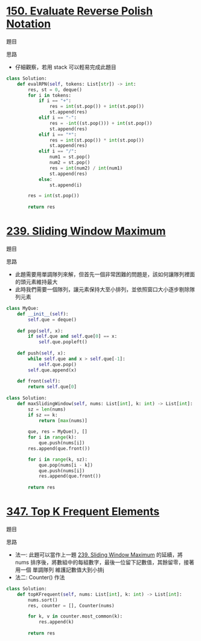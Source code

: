 # [150. Evaluate Reverse Polish Notation](https://leetcode.com/problems/evaluate-reverse-polish-notation/description/)
題目

思路
- 仔細觀察，若用 stack 可以輕易完成此題目
```python
class Solution:
    def evalRPN(self, tokens: List[str]) -> int:
        res, st = 0, deque()
        for i in tokens:
            if i == "+":
                res = int(st.pop()) + int(st.pop())
                st.append(res)
            elif i == "-": 
                res = -int((st.pop())) + int(st.pop())
                st.append(res)
            elif i == "*": 
                res = int(st.pop()) * int(st.pop())
                st.append(res)
            elif i == "/":
                num1 = st.pop()
                num2 = st.pop()
                res = int(num2) / int(num1)
                st.append(res)
            else:
                st.append(i)

        res = int(st.pop())
        
        return res
```

# [239. Sliding Window Maximum](https://leetcode.com/problems/sliding-window-maximum/description/)
題目

思路
- 此題需要用單調隊列來解，但首先一個非常困難的問題是，該如何讓隊列裡面的頭元素維持最大
- 此時我們需要一個隊列，讓元素保持大至小排列，並依照窗口大小逐步剔除隊列元素
```python
class MyQue: 
    def __init__(self):
        self.que = deque()
    
    def pop(self, x):
        if self.que and self.que[0] == x:
            self.que.popleft()
        
    def push(self, x):
        while self.que and x > self.que[-1]:
            self.que.pop()
        self.que.append(x)
        
    def front(self):
        return self.que[0]
        
class Solution:
    def maxSlidingWindow(self, nums: List[int], k: int) -> List[int]:
        sz = len(nums)
        if sz == k:
            return [max(nums)]
        
        que, res = MyQue(), []
        for i in range(k):
            que.push(nums[i])
        res.append(que.front())

        for i in range(k, sz):
            que.pop(nums[i - k])
            que.push(nums[i])
            res.append(que.front())
        
        return res
```

# [347. Top K Frequent Elements](https://leetcode.com/problems/top-k-frequent-elements/description/)
題目

思路
- 法一: 此題可以當作上一題 [239. Sliding Window Maximum](https://leetcode.com/problems/sliding-window-maximum/description/) 的延續，將 nums 排序後，將數組中的每組數字，最後一位留下記數值，其餘留零，接著用一個 單調隊列 維護記數值大到小排j
- 法二: Counter() 作法
```python
class Solution:
    def topKFrequent(self, nums: List[int], k: int) -> List[int]:
        nums.sort()
        res, counter = [], Counter(nums)

        for k, v in counter.most_common(k):
            res.append(k)
        
        return res
```
